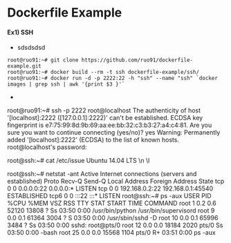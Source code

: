 Dockerfile Example
==========

#### Ex1) SSH

- sdsdsdsd
```
root@ruo91:~# git clone https://github.com/ruo91/dockerfile-example.git
root@ruo91:~# docker build --rm -t ssh dockerfile-example/ssh/
root@ruo91:~# docker run -d -p 2222:22 -h "ssh" --name "ssh" `docker images | grep ssh | awk '{print $3 }'`
```
- 
root@ruo91:~# ssh -p 2222 root@localhost
The authenticity of host '[localhost]:2222 ([127.0.0.1]:2222)' can't be established.
ECDSA key fingerprint is e7:75:99:8d:9b:69:aa:ee:bb:32:c3:b3:27:a4:c4:81.
Are you sure you want to continue connecting (yes/no)? yes
Warning: Permanently added '[localhost]:2222' (ECDSA) to the list of known hosts.
root@localhost's password:

root@ssh:~# cat /etc/issue
Ubuntu 14.04 LTS \n \l

root@ssh:~# netstat -ant
Active Internet connections (servers and established)
Proto Recv-Q Send-Q Local Address           Foreign Address         State
tcp        0      0 0.0.0.0:22              0.0.0.0:*               LISTEN
tcp        0      0 192.168.0.2:22          192.168.0.1:45540       ESTABLISHED
tcp6       0      0 :::22                   :::*                    LISTEN
root@ssh:~# ps -aux
USER       PID %CPU %MEM    VSZ   RSS TTY      STAT START   TIME COMMAND
root         1  0.2  0.6  52120 13808 ?        Ss   03:50   0:00 /usr/bin/python /usr/bin/supervisord
root         9  0.0  0.1  61364  3004 ?        S    03:50   0:00 /usr/sbin/sshd -D
root        10  0.0  0.1  65996  3484 ?        Ss   03:50   0:00 sshd: root@pts/0
root        12  0.0  0.0  18184  2020 pts/0    Ss   03:50   0:00 -bash
root        25  0.0  0.0  15568  1104 pts/0    R+   03:51   0:00 ps -aux
